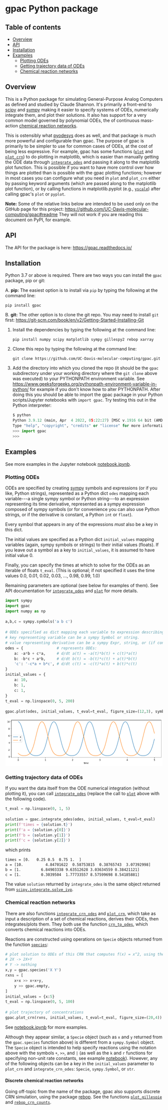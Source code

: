 # gpac Python package



## Table of contents

* [Overview](#overview)
* [API](#api)
* [Installation](#installation)
* [Examples](#examples)
  - [Plotting ODEs](#plotting-odes)
  - [Getting trajectory data of ODEs](#getting-trajectory-data-of-odes)
  - [Chemical reaction networks](#chemical-reaction-networks)


## Overview
This is a Python package for simulating General-Purpose Analog Computers as defined and studied by Claude Shannon. It's primarily a front-end to [scipy](https://scipy.org/) and [sympy](https://www.sympy.org/) making it easier to specify systems of ODEs, numerically integrate them, and plot their solutions. It also has support for a very common model governed by polynomial ODEs, the of continuous mass-action [chemical reaction networks](https://en.wikipedia.org/wiki/Chemical_reaction_network_theory#Overview).

This is ostensibly what [pyodesys](https://github.com/bjodah/pyodesys) does as well, and that package is much more powerful and configurable than gpac. The purpose of gpac is primarily to be simpler to use for common cases of ODEs, at the cost of being less expressive. For example, gpac has some functions ([`plot`](https://gpac.readthedocs.io/en/latest/#ode.plot) and [`plot_crn`](https://gpac.readthedocs.io/en/latest/#crn.plot_crn)) to do plotting in matplotlib, which is easier than manually getting the ODE data through [`integrate_odes`](https://gpac.readthedocs.io/en/latest/#ode.integrate_odes) and passing it along to the matplotlib plot function. This is possible if you want to have more control over how things are plotted than is possible with the gpac plotting functions; however in most cases you can configure what you need in `plot` and `plot_crn` either by passing keyword arguments (which are passed along to the matplotlib plot function), or by calling functions in matplotlib.pyplot (e.g., [`yscale`](https://matplotlib.org/stable/api/_as_gen/matplotlib.pyplot.yscale.html)) after calling gpac's `plot` or `pyplot`.

**Note:** Some of the relative links below are intended to be used only on the GitHub page for this project: https://github.com/UC-Davis-molecular-computing/gpac#readme  They will not work if you are reading this document on PyPI, for example.

## API
The API for the package is here: https://gpac.readthedocs.io/

## Installation
Python 3.7 or above is required. There are two ways you can install the `gpac` package, pip or git:

A. **pip:** The easiest option is to install via `pip` by typing the following at the command line:
   ```
   pip install gpac
   ```

B. **git:** The other option is to clone the git repo. You may need to install `git` first: https://git-scm.com/book/en/v2/Getting-Started-Installing-Git

   1. Install the dependencies by typing the following at the command line:
      ```
      pip install numpy scipy matplotlib sympy gillespy2 rebop xarray
      ```

   2. Clone this repo by typing the following at the command line:
      ```
      git clone https://github.com/UC-Davis-molecular-computing/gpac.git
      ```

   3. Add the directory into which you cloned the repo (it should be the `gpac` subdirectory under your working directory where the `git clone` above was executed) to your PYTHONPATH environment variable. See https://www.geeksforgeeks.org/pythonpath-environment-variable-in-python/ for example if you don't know how to alter PYTHONPATH. After doing this you should be able to import the gpac package in your Python scripts/Jupyter notebooks with `import gpac`. Try testing this out in the Python interpreter:
       ```python
       $ python
       Python 3.9.12 (main, Apr  4 2022, 05:22:27) [MSC v.1916 64 bit (AMD64)] :: Anaconda, Inc. on win32
       Type "help", "copyright", "credits" or "license" for more information.
       >>> import gpac
       >>>
       ```

## Examples
See more examples in the Jupyter notebook [notebook.ipynb](notebook.ipynb).

### Plotting ODEs
ODEs are specified by creating [sympy](https://www.sympy.org/) symbols and expressions (or if you like, Python strings), represented as a Python dict `odes` mapping each variable---a single sympy symbol or Python string---to an expression representing its time derivative, represented as a sympy expression composed of sympy symbols (or for convenience you can also use Python strings, or if the derivative is constant, a Python `int` or `float`).

Every symbol that appears in any of the expressions *must* also be a key in this dict.

The initial values are specified as a Python dict `initial_values` mapping variables (again, sympy symbols or strings) to their initial values (floats). If you leave out a symbol as a key to `initial_values`, it is assumed to have initial value 0.

Finally, you can specify the times at which to solve for the ODEs as an iterable of floats `t_eval`. (This is optional; if not specified it uses the time values 0.0, 0.01, 0.02, 0.03, ..., 0.98, 0.99, 1.0)

Remaining parameters are optional (see below for examples of them). See API documentation for [`integrate_odes`](https://gpac.readthedocs.io/en/latest/#ode.integrate_odes) and [`plot`](https://gpac.readthedocs.io/en/latest/#ode.plot) for more details.

```python
import sympy
import gpac
import numpy as np

a,b,c = sympy.symbols('a b c')

# ODEs specified as dict mapping each variable to expression describing its derivative.
# key representing variable can be a sympy Symbol or string.
# value representing derivative can be a sympy Expr, string, or (if constant) int or float.
odes = {               # represents ODEs:
    a: -a*b + c*a,     # d/dt a(t) = -a(t)*b(t) + c(t)*a(t)
    b: -b*c + a*b,     # d/dt b(t) = -b(t)*c(t) + a(t)*b(t)
    'c': '-c*a + b*c', # d/dt c(t) = -c(t)*a(t) + b(t)*c(t)
}
initial_values = {
    a: 10,
    b: 1,
    c: 1,
}
t_eval = np.linspace(0, 5, 200)

gpac.plot(odes, initial_values, t_eval=t_eval, figure_size=(12,3), symbols_to_plot=[a,c])
```

![](images/rps-a-c.png)

### Getting trajectory data of ODEs
If you want the data itself from the ODE numerical integration (without plotting it), you can call [`integrate_odes`](https://gpac.readthedocs.io/en/latest/#ode.integrate_odes) (replace the call to [`plot`](https://gpac.readthedocs.io/en/latest/#ode.plot) above with the following code).

```python
t_eval = np.linspace(0, 1, 5)

solution = gpac.integrate_odes(odes, initial_values, t_eval=t_eval)
print(f'times = {solution.t}')
print(f'a = {solution.y[0]}')
print(f'b = {solution.y[1]}')
print(f'c = {solution.y[2]}')
```
which prints
```
times = [0.   0.25 0.5  0.75 1.  ]
a = [10.          4.84701622  0.58753815  0.38765743  3.07392998]
b = [1.         6.84903338 9.63512628 3.03634559 0.38421121]
c = [1.         0.3039504  1.77733557 8.57599698 8.54185881]
```
The value `solution` returned by `integrate_odes` is the same object returned from [`scipy.integrate.solve_ivp`](https://docs.scipy.org/doc/scipy/reference/generated/scipy.integrate.solve_ivp.html).


### Chemical reaction networks
There are also functions [`integrate_crn_odes`](https://gpac.readthedocs.io/en/latest/#crn.integrate_crn_odes) and [`plot_crn`](https://gpac.readthedocs.io/en/latest/#crn.plot_crn), which take as input a description of a set of chemical reactions, derives their ODEs, then integrates/plots them. They both use the function [`crn_to_odes`](https://gpac.readthedocs.io/en/latest/#crn.crn_to_odes), which converts chemical reactions into ODEs.

Reactions are constructed using operations on `Specie` objects returned from the function [`species`](https://gpac.readthedocs.io/en/latest/#crn.species):

```python
# plot solution to ODEs of this CRN that computes f(x) = x^2, using the gpac.crn module
# 2X -> 2X+Y
# Y -> nothing
x,y = gpac.species('X Y')
rxns = [
    x+x >> x+x+y,
    y >> gpac.empty,
]
initial_values = {x:5}
t_eval = np.linspace(0, 5, 100)

# plot trajectory of concentrations
gpac.plot_crn(rxns, initial_values, t_eval=t_eval, figure_size=(20,4))
```

See [notebook.ipynb](notebook.ipynb) for more examples.

Although they appear similar, a `Specie` object (such as `x` and `y` returned from the `gpac.species` function above) is different from a `sympy.Symbol` object. The `Specie` object is intended to help specify reactions using the notation above with the symbols `+`, `>>`, and `|` (as well as the `k` and `r` functions for specifying non-unit rate constants, see example [notebook](notebook.ipynb)). However, any of the following objects can be a key in the `initial_values` parameter to `plot_crn` and `integrate_crn_odes`: `Specie`, `sympy.Symbol`, or `str`. 

#### Discrete chemical reaction networks
Going off-topic from the name of the package, gpac also supports discrete CRN simulation, using the package [rebop](https://pypi.org/project/rebop/). See the functions [`plot_gillespie`](https://gpac.readthedocs.io/en/latest/#crn.plot_gillespie) and [`rebop_crn_counts`](https://gpac.readthedocs.io/en/latest/#crn.rebop_crn_counts).